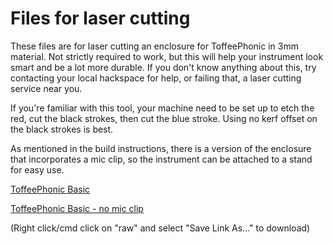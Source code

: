 # Files for laser cutting

These files are for laser cutting an enclosure for ToffeePhonic in 3mm material. Not strictly required to work, but this will help your instrument look smart and be a lot more durable. If you don't know anything about this, try contacting your local hackspace for help, or failing that, a laser cutting service near you.


If you're familiar with this tool, your machine need to be set up to etch the red, cut the black strokes, then cut the blue stroke. Using no kerf offset on the black strokes is best.


As mentioned in the build instructions, there is a version of the enclosure that incorporates a mic clip, so the instrument can be attached to a stand for easy use.

[ToffeePhonic Basic](svg/ToffeePhonic_basic.svg)

[ToffeePhonic Basic - no mic clip](svg/ToffeePhonic_basic_noMicClip.svg)


(Right click/cmd click on "raw" and select "Save Link As..." to download)